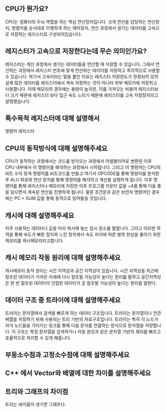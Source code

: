 ## CPU가 뭔가요?

CPU는 컴퓨터의 두뇌 역할을 하는 핵심 연산장치입니다.
크게 연산을 담당하는 연산장치, 명령어를 순서대로 이행하게 하는 제어장치, 연산 과정에서 생기는 데이터를 고속으로 저장하는 레지스터로 구성되어있습니다.

## 레지스터가 고속으로 저장한다는데 무슨 의미인가요?

레지스터는 계산 과정에서 생기는 데이터들을 연산할 때 저장할 수 있습니다. 그래서 연산하는 과정에서 레지스터 번호에 맞게 연산하는 데이터를 저장하고 즉각적으로 사용할 수 있습니다.
여기서 고속이라는 말을 붙인 이유는 레지스터 저장한도가 한정되어 있어 실제 많은 데이터를 레지스터에서 계속 저장하는 것이 아니라 외부 메모리에 저장하고 사용합니다. 
이때 메모리의 경우에는 용량이 높지만, 이를 가져오는 비용이 레지스터보다 크기 때문에 레지스터 보다 접근 속도 느리기 때문에 레지스터를 고속 저장장치라고 설명했습니다.

## 특수목적 레지스터에 대해 설명해서

명령어 레지스터


## CPU의 동작방식에 대해 설명해주세요

CPU가 동작하는 과정에서는 코드를 받아오는 과정에서 어셈블리어로 변환된 이후 CPU 내부에서 이 명령어를 해석하는 과정에서 시작됩니다. 그리고 이 명령어는 CPU의 비트 수의 맞게 명령어를 비트코드를 만들고 여기서 OPCODE를 통해 명령어를 분석한 후 ALU 회로와 연산 장치를 통해 명령어를 해석하고 계산을 실행하게 됩니다. 이후 명령어를 통해 레지스터나 메모리에 저장한 이후 프로그램 카운터 값을 +4를 통해 다음 줄을 읽으면서 계속된 연산을 진행하게 됩니다. 물론 조건문과 같은 브런치 명령어인 경우에는 PC + SUM 값을 통해 동적으로 읽어들일 것입니다.

## 캐시에 대해 설명해주세요
자주 사용하는 데이터나 값을 미리 복사해 놓는 임시 장소를 말합니다. 그리고 이러한 목적을 통해 속도가 빠른 장치와 느린 장치에서 속도 차이에 따른 병목 현상을 줄이기 위한 메모리를 캐시메모리라고합니다.

## 캐시 메모리 작동 원리에 대해 설명해주세요
캐시메모리 동작 원리는 시간 지역성과 공간 지역성이 있습니다.
시간  지역성을 최근에 참조된 데이터가 가까운 미래에 다시 참조될 가능성이 높다는 원리를 말하고 공간지역성은 한 번 참조된 데이터의 인접한 데이터가 곧 참조될 가능성이 높다는 원리를 말한다.

## 데이터 구조 중 트라이에 대해 설명해주세요
트라이는 문자열에서 검색을 빠르게 하는 데이터 구조입니다.
트라이는 문자열이나 연관 배열을 저장하기 위해 사용되는 트리 기반의 자료구조입니다. 트라이는 특히 각 노드가 자식 노드들을 가리키는 링크를 통해 다음 문자를 연결하는 방식으로 문자열을 저장합니다. 이 구조는 특정 문자열을 검색하거나 자동 완성과 같은 문자열 기반의 쿼리를 빠르고 효율적으로 처리할 수 있게 해줍니다.

## 부동소수점과 고정소수점에 대해 설명해주세요

## C++ 에서 Vector와 배열에 대한 차이를 설명해주세요

## 트리와 그래프의 차이점
트리는 싸이클이 생기면 그래프다.

